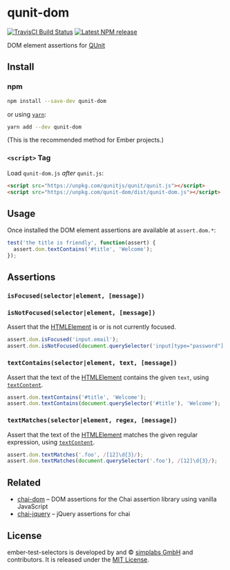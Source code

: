 qunit-dom
==============================================================================

[![TravisCI Build Status][travis-badge]][travis-badge-url]
[![Latest NPM release][npm-badge]][npm-badge-url]

[npm-badge]: https://img.shields.io/npm/v/qunit-dom.svg
[npm-badge-url]: https://www.npmjs.com/package/qunit-dom
[travis-badge]: https://img.shields.io/travis/simplabs/qunit-dom/master.svg
[travis-badge-url]: https://travis-ci.org/simplabs/qunit-dom

DOM element assertions for [QUnit](https://qunitjs.com/)

Install
------------------------------------------------------------------------------

### npm

```bash
npm install --save-dev qunit-dom
```

or using [`yarn`](https://yarnpkg.com/):

```bash
yarn add --dev qunit-dom
```

(This is the recommended method for Ember projects.)

### `<script>` Tag

Load `qunit-dom.js` *after* `qunit.js`:

```html
<script src="https://unpkg.com/qunitjs/qunit/qunit.js"></script>
<script src="https://unpkg.com/qunit-dom/dist/qunit-dom.js"></script>
```


Usage
------------------------------------------------------------------------------

Once installed the DOM element assertions are available at `assert.dom.*`:

```js
test('the title is friendly', function(assert) {
  assert.dom.textContains('#title', 'Welcome');
});
```


Assertions
------------------------------------------------------------------------------

### `isFocused(selector|element, [message])`
### `isNotFocused(selector|element, [message])`

Assert that the [HTMLElement][] is or is not currently focused.

```js
assert.dom.isFocused('input.email');
assert.dom.isNotFocused(document.querySelector('input[type="password"]'));
```


### `textContains(selector|element, text, [message])`

Assert that the text of the [HTMLElement][] contains the given `text`, using
[`textContent`](https://developer.mozilla.org/en-US/docs/Web/API/Node/textContent).

```js
assert.dom.textContains('#title', 'Welcome');
assert.dom.textContains(document.querySelector('#title'), 'Welcome');
```


### `textMatches(selector|element, regex, [message])`

Assert that the text of the [HTMLElement][] matches the given regular expression, using
[`textContent`](https://developer.mozilla.org/en-US/docs/Web/API/Node/textContent).

```js
assert.dom.textMatches('.foo', /[12]\d{3}/);
assert.dom.textMatches(document.querySelector('.foo'), /[12]\d{3}/);
```


[HTMLElement]: https://developer.mozilla.org/en-US/docs/Web/API/HTMLElement
[NodeList]: https://developer.mozilla.org/en-US/docs/Web/API/NodeList


Related
------------------------------------------------------------------------------

- [chai-dom](https://github.com/nathanboktae/chai-dom) – DOM assertions for
  the Chai assertion library using vanilla JavaScript
- [chai-jquery](https://github.com/chaijs/chai-jquery) – jQuery assertions
  for chai


License
------------------------------------------------------------------------------

ember-test-selectors is developed by and &copy;
[simplabs GmbH](http://simplabs.com) and contributors. It is released under the
[MIT License](https://github.com/simplabs/ember-simple-auth/blob/master/LICENSE).
